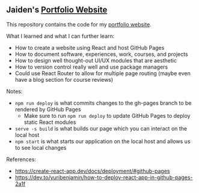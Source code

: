 ## Jaiden's [Portfolio Website](https://jaidensiu.github.io/)

This repository contains the code for my [portfolio website](https://jaidensiu.github.io/).

What I learned and what I can further learn:
- How to create a website using React and host GitHub Pages
- How to document software, experiences, work, courses, and projects
- How to design well thought-out UI/UX modules that are aesthetic
- How to version control really well and use package managers
- Could use React Router to allow for multiple page routing (maybe even have a blog section for course reviews)

Notes:
- ```npm run deploy``` is what commits changes to the gh-pages branch to be rendered by GitHub Pages
    - Make sure to run ```npm run deploy``` to update GitHub Pages to deploy static React modules
- ```serve -s build``` is what builds our page which you can interact on the local host
- ```npm start``` is what starts our application on the local host and allows us to see local changes

References:
- https://create-react-app.dev/docs/deployment/#github-pages
- https://dev.to/yuribenjamin/how-to-deploy-react-app-in-github-pages-2a1f
